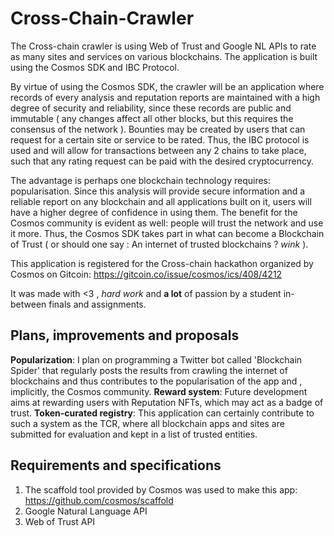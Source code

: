 # Cross-Chain-Crawler
The Cross-chain crawler is using Web of Trust and Google NL APIs to rate as many sites and services on various blockchains. The application is built using the Cosmos SDK and IBC Protocol.

By virtue of using the Cosmos SDK, the crawler will be an application where records of every analysis and reputation reports are maintained with a high degree of security and reliability, since these records are public and immutable ( any changes affect all other blocks, but this requires the consensus of the network ). Bounties may be created by users that can request for a certain site or service to be rated. Thus, the IBC protocol is used and will allow for transactions between any 2 chains to take place, such that any rating request can be paid with the desired cryptocurrency.

The advantage is perhaps one blockchain technology requires: popularisation. Since this analysis will provide secure information and a reliable report on any blockchain and all applications built on it, users will have a higher degree of confidence in using them. The benefit for the Cosmos community is evident as well: people will trust the network and use it more. Thus, the Cosmos SDK takes part in what can become a Blockchain of Trust ( or should one say : An internet of trusted blockchains ? *wink* ). 

This application is registered for the Cross-chain hackathon organized by Cosmos on Gitcoin: https://gitcoin.co/issue/cosmos/ics/408/4212  

It was made with <3 , *hard work* and **a lot** of passion by a student in-between finals and assignments.

## Plans, improvements and proposals

**Popularization**: I plan on programming a Twitter bot called 'Blockchain Spider' that regularly posts the results from crawling the internet of blockchains and thus contributes to the popularisation of the app and , implicitly, the Cosmos community. 
**Reward system**: Future development aims at rewarding users with Reputation NFTs, which may act as a badge of trust.
**Token-curated registry**: This application can certainly contribute to such a system as the TCR, where all blockchain apps and sites are submitted for evaluation and kept in a list of trusted entities.


## Requirements and specifications

1. The scaffold tool provided by Cosmos was used to make this app: https://github.com/cosmos/scaffold
2. Google Natural Language API
3. Web of Trust API
